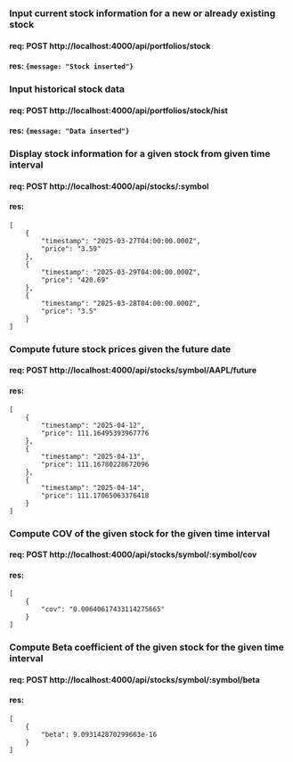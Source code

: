 ### Input current stock information for a new or already existing stock
#### req: POST http://localhost:4000/api/portfolios/stock
#### res: `{message: "Stock inserted"}`

### Input historical stock data
#### req: POST http://localhost:4000/api/portfolios/stock/hist
#### res: `{message: "Data inserted"}`

### Display stock information for a given stock from given time interval
#### req: POST http://localhost:4000/api/stocks/:symbol
#### res:
```
[
    {
        "timestamp": "2025-03-27T04:00:00.000Z",
        "price": "3.59"
    },
    {
        "timestamp": "2025-03-29T04:00:00.000Z",
        "price": "420.69"
    },
    {
        "timestamp": "2025-03-28T04:00:00.000Z",
        "price": "3.5"
    }
]
```

### Compute future stock prices given the future date
#### req: POST http://localhost:4000/api/stocks/symbol/AAPL/future
#### res:
```
[
    {
        "timestamp": "2025-04-12",
        "price": 111.16495393967776
    },
    {
        "timestamp": "2025-04-13",
        "price": 111.16780228672096
    },
    {
        "timestamp": "2025-04-14",
        "price": 111.17065063376418
    }
]
```

### Compute COV of the given stock for the given time interval
#### req: POST http://localhost:4000/api/stocks/symbol/:symbol/cov
#### res:
```
[
    {
        "cov": "0.00640617433114275665"
    }
]
```

### Compute Beta coefficient of the given stock for the given time interval
#### req: POST http://localhost:4000/api/stocks/symbol/:symbol/beta
#### res:
```
[
    {
        "beta": 9.093142870299663e-16
    }
]
```

